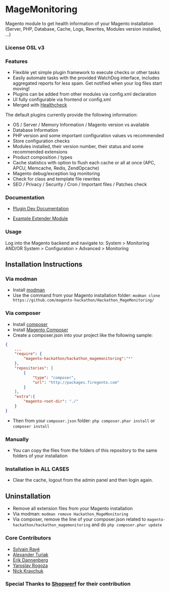 MageMonitoring
==============

Magento module to get health information of your Magento installation (Server, PHP, Database, Cache, Logs, Rewrites, Modules version installed, ...)

### License OSL v3

### Features

- Flexible yet simple plugin framework to execute checks or other tasks
- Easily automate tasks with the provided WatchDog interface, includes aggregated reports for less spam. Get notified when your log files start moving!
- Plugins can be added from other modules via config.xml declaration
- UI fully configurable via frontend or config.xml
- Merged with [Healthcheck](https://github.com/magento-hackathon/HealthCheck)

The default plugins currently provide the following information:

- OS / Server / Memory Information / Magento version vs available
- Database Information
- PHP version and some important configuration values vs recommended
- Store configuration checks
- Modules installed, their version number, their status and some recommended extensions
- Product composition / types
- Cache statistics with option to flush each cache or all at once (APC, APCU, Memcache, Redis, ZendOpcache)
- Magento debug/exception log monitoring
- Check for class and template file rewrites
- SEO / Privacy / Security / Cron / Important files / Patches check

### Documentation

- [Plugin Dev Documentation](https://github.com/magento-hackathon/Hackathon_MageMonitoring/tree/master/doc/PluginDev.md)

- [Example Extender Module](https://github.com/magento-hackathon/Hackathon_MageMonitoring/tree/module/extender)

### Usage

Log into the Magento backend and navigate to: System > Monitoring AND/OR System > Configuration > Advanced > Monitoring

Installation Instructions
-------------------------

### Via modman

- Install [modman](https://github.com/colinmollenhour/modman)
- Use the command from your Magento installation folder: `modman clone https://github.com/magento-hackathon/Hackathon_MageMonitoring/`

### Via composer
- Install [composer](http://getcomposer.org/download/)
- Install [Magento Composer](https://github.com/magento-hackathon/magento-composer-installer)
- Create a composer.json into your project like the following sample:

```json
{
    ...
    "require": {
        "magento-hackathon/hackathon_magemonitoring":"*"
    },
    "repositories": [
	    {
            "type": "composer",
            "url": "http://packages.firegento.com"
        }
    ],
    "extra":{
        "magento-root-dir": "./"
    }
}
```

- Then from your `composer.json` folder: `php composer.phar install` or `composer install`

### Manually
- You can copy the files from the folders of this repository to the same folders of your installation


### Installation in ALL CASES
* Clear the cache, logout from the admin panel and then login again.

Uninstallation
--------------
* Remove all extension files from your Magento installation
* Via modman: `modman remove Hackathon_MageMonitoring`
* Via composer, remove the line of your composer.json related to `magento-hackathon/hackathon_magemonitoring` and do `php composer.phar update`

### Core Contributors

- [Sylvain Rayé](https://github.com/diglin)
- [Alexander Turiak](https://github.com/Zifius)
- [Erik Dannenberg](https://github.com/edannenberg)
- [Yaroslav Rogoza](https://github.com/rogyar)
- [Nick Kravchuk](https://github.com/nickua)

### Special Thanks to [Shopwerf](shopwerft.com) for their contribution
